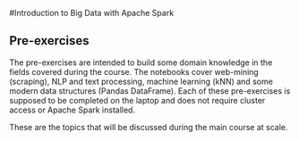 #Introduction to Big Data with Apache Spark

## Pre-exercises

The pre-exercises are intended to build some domain knowledge in the fields covered during the course. 
The notebooks cover web-mining (scraping), NLP and text processing, machine learning (kNN) and some modern data structures (Pandas DataFrame). Each of these pre-exercises is supposed to be completed on the laptop and does not require cluster access or Apache Spark installed.

These are the topics that will be discussed during the main course at scale. 
